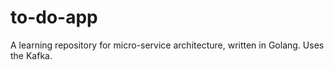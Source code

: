 # to-do-app
A learning repository for micro-service architecture, written in Golang. Uses the Kafka.
